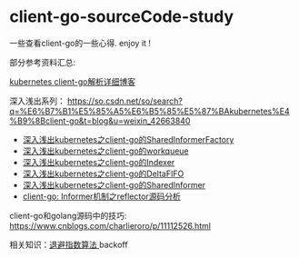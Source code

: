 # client-go-sourceCode-study
一些查看client-go的一些心得. enjoy it !



部分参考资料汇总:

[kubernetes client-go解析详细博客](https://www.cnblogs.com/charlieroro/p/10330390.html)

深入浅出系列： <https://so.csdn.net/so/search?q=%E6%B7%B1%E5%85%A5%E6%B5%85%E5%87%BAkubernetes%E4%B9%8Bclient-go&t=blog&u=weixin_42663840>

- [深入浅出kubernetes之client-go的SharedInformerFactory](https://blog.csdn.net/weixin_42663840/article/details/81980022?ops_request_misc=%257B%2522request%255Fid%2522%253A%2522161032580616780277058103%2522%252C%2522scm%2522%253A%252220140713.130102334.pc%255Fblog.%2522%257D&request_id=161032580616780277058103&biz_id=0&utm_medium=distribute.pc_search_result.none-task-blog-2~blog~first_rank_v2~rank_v29-4-81980022.pc_v2_rank_blog_default&utm_term=%E6%B7%B1%E5%85%A5%E6%B5%85%E5%87%BAkubernetes%E4%B9%8Bclient-go&spm=1018.2226.3001.4450)
- [深入浅出kubernetes之client-go的workqueue](https://blog.csdn.net/weixin_42663840/article/details/81482553?ops_request_misc=%257B%2522request%255Fid%2522%253A%2522161032580616780277058103%2522%252C%2522scm%2522%253A%252220140713.130102334.pc%255Fblog.%2522%257D&request_id=161032580616780277058103&biz_id=0&utm_medium=distribute.pc_search_result.none-task-blog-2~blog~first_rank_v2~rank_v29-2-81482553.pc_v2_rank_blog_default&utm_term=%E6%B7%B1%E5%85%A5%E6%B5%85%E5%87%BAkubernetes%E4%B9%8Bclient-go&spm=1018.2226.3001.4450)
- [深入浅出kubernetes之client-go的Indexer](https://blog.csdn.net/weixin_42663840/article/details/81530606?ops_request_misc=%257B%2522request%255Fid%2522%253A%2522161032580616780277058103%2522%252C%2522scm%2522%253A%252220140713.130102334.pc%255Fblog.%2522%257D&request_id=161032580616780277058103&biz_id=0&utm_medium=distribute.pc_search_result.none-task-blog-2~blog~first_rank_v2~rank_v29-1-81530606.pc_v2_rank_blog_default&utm_term=%E6%B7%B1%E5%85%A5%E6%B5%85%E5%87%BAkubernetes%E4%B9%8Bclient-go&spm=1018.2226.3001.4450)
- [深入浅出kubernetes之client-go的DeltaFIFO](https://blog.csdn.net/weixin_42663840/article/details/81626789?ops_request_misc=%257B%2522request%255Fid%2522%253A%2522160993057616780266216649%2522%252C%2522scm%2522%253A%252220140713.130102334.pc%255Fblog.%2522%257D&request_id=160993057616780266216649&biz_id=0&utm_medium=distribute.pc_search_result.none-task-blog-2~blog~first_rank_v2~rank_v29-3-81626789.pc_v2_rank_blog_default&utm_term=%E6%B7%B1%E5%85%A5%E6%B5%85%E5%87%BAkubernetes%E4%B9%8Bclient-go&spm=1018.2226.3001.4450)
- [深入浅出kubernetes之client-go的SharedInformer](https://blog.csdn.net/weixin_42663840/article/details/81699303?ops_request_misc=%257B%2522request%255Fid%2522%253A%2522161032580616780277058103%2522%252C%2522scm%2522%253A%252220140713.130102334.pc%255Fblog.%2522%257D&request_id=161032580616780277058103&biz_id=0&utm_medium=distribute.pc_search_result.none-task-blog-2~blog~first_rank_v2~rank_v29-5-81699303.pc_v2_rank_blog_default&utm_term=%E6%B7%B1%E5%85%A5%E6%B5%85%E5%87%BAkubernetes%E4%B9%8Bclient-go&spm=1018.2226.3001.4450)
- [client-go: Informer机制之reflector源码分析](https://blog.csdn.net/u013276277/article/details/108592288)

client-go和golang源码中的技巧: <https://www.cnblogs.com/charlieroro/p/11112526.html>



相关知识：[退避指数算法 ](https://www.jianshu.com/p/2663ec968668)    backoff